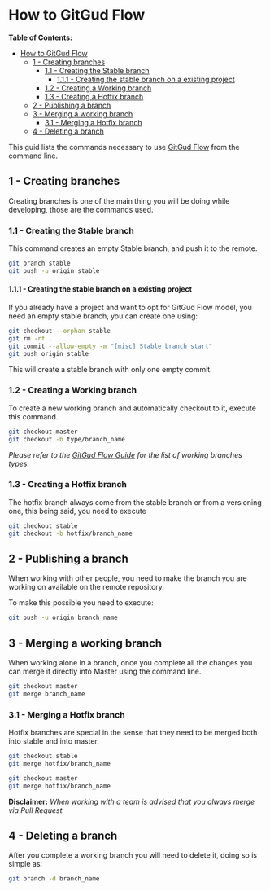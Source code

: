 # How to GitGud Flow

**Table of Contents:**

- [How to GitGud Flow](#how-to-gitgud-flow)
	- [1 - Creating branches](#1---creating-branches)
		- [1.1 - Creating the Stable branch](#11---creating-the-stable-branch)
			- [1.1.1 - Creating the stable branch on a existing project](#111---creating-the-stable-branch-on-a-existing-project)
		- [1.2 - Creating a Working branch](#12---creating-a-working-branch)
		- [1.3 - Creating a Hotfix branch](#13---creating-a-hotfix-branch)
	- [2 - Publishing a branch](#2---publishing-a-branch)
	- [3 - Merging a working branch](#3---merging-a-working-branch)
		- [3.1 - Merging a Hotfix branch](#31---merging-a-hotfix-branch)
	- [4 - Deleting a branch](#4---deleting-a-branch)

This guid lists the commands necessary to use [GitGud Flow](GitGud_Flow.md) from the command line.

## 1 - Creating branches

Creating branches is one of the main thing you will be doing while developing, those are the commands used.

### 1.1 - Creating the Stable branch

This command creates an empty Stable branch, and push it to the remote.

```Bash
git branch stable
git push -u origin stable
```

#### 1.1.1 - Creating the stable branch on a existing project

If you already have a project and want to opt for GitGud Flow model, you need an empty stable branch, you can create one using:

```Bash
git checkout --orphan stable
git rm -rf .
git commit --allow-empty -m "[misc] Stable branch start"
git push origin stable
```

This will create a stable branch with only one empty commit.

### 1.2 - Creating a Working branch

To create a new working branch and automatically checkout to it, execute this command.

```Bash
git checkout master
git checkout -b type/branch_name
```

*Please refer to the [GitGud Flow Guide](GitGud_Flow.md#1---the-premise) for the list of working branches types.*

### 1.3 - Creating a Hotfix branch

The hotfix branch always come from the stable branch or from a versioning one, this being said, you need to execute

```Bash
git checkout stable
git checkout -b hotfix/branch_name
```

## 2 - Publishing a branch

When working with other people, you need to make the branch you are working on available on the remote repository.

To make this possible you need to execute:

```Bash
git push -u origin branch_name
```

## 3 - Merging a working branch

When working alone in a branch, once you complete all the changes you can merge it directly into Master using the command line.

```Bash
git checkout master
git merge branch_name
```

### 3.1 - Merging a Hotfix branch

Hotfix branches are special in the sense that they need to be merged both into stable and into master.

```Bash
git checkout stable
git merge hotfix/branch_name

git checkout master
git merge hotfix/branch_name
```

**Disclaimer:** *When working with a team is advised that you always merge via Pull Request.*

## 4 - Deleting a branch

After you complete a working branch you will need to delete it, doing so is simple as:

```Bash
git branch -d branch_name
```
